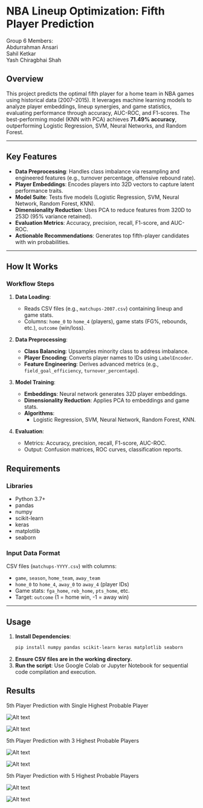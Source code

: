 # NBA Lineup Optimization: Fifth Player Prediction

Group 6 Members: <br/>
Abdurrahman Ansari <br/>
Sahil Ketkar<br/>
Yash Chiragbhai Shah

## Overview  
This project predicts the optimal fifth player for a home team in NBA games using historical data (2007–2015). It leverages machine learning models to analyze player embeddings, lineup synergies, and game statistics, evaluating performance through accuracy, AUC-ROC, and F1-scores. The best-performing model (KNN with PCA) achieves **71.49% accuracy**, outperforming Logistic Regression, SVM, Neural Networks, and Random Forest.

---

## Key Features  
- **Data Preprocessing**: Handles class imbalance via resampling and engineered features (e.g., turnover percentage, offensive rebound rate).  
- **Player Embeddings**: Encodes players into 32D vectors to capture latent performance traits.  
- **Model Suite**: Tests five models (Logistic Regression, SVM, Neural Network, Random Forest, KNN).  
- **Dimensionality Reduction**: Uses PCA to reduce features from 320D to 253D (95% variance retained).  
- **Evaluation Metrics**: Accuracy, precision, recall, F1-score, and AUC-ROC.  
- **Actionable Recommendations**: Generates top fifth-player candidates with win probabilities.  

---

## How It Works  

### Workflow Steps  
1. **Data Loading**:  
   - Reads CSV files (e.g., `matchups-2007.csv`) containing lineup and game stats.  
   - Columns: `home_0` to `home_4` (players), game stats (FG%, rebounds, etc.), `outcome` (win/loss).  

2. **Data Preprocessing**:  
   - **Class Balancing**: Upsamples minority class to address imbalance.  
   - **Player Encoding**: Converts player names to IDs using `LabelEncoder`.  
   - **Feature Engineering**: Derives advanced metrics (e.g., `field_goal_efficiency`, `turnover_percentage`).  

3. **Model Training**:  
   - **Embeddings**: Neural network generates 32D player embeddings.  
   - **Dimensionality Reduction**: Applies PCA to embeddings and game stats.  
   - **Algorithms**:  
     - Logistic Regression, SVM, Neural Network, Random Forest, KNN.  

4. **Evaluation**:  
   - Metrics: Accuracy, precision, recall, F1-score, AUC-ROC.  
   - Output: Confusion matrices, ROC curves, classification reports.  

## Requirements  
### Libraries  
- Python 3.7+  
- pandas  
- numpy  
- scikit-learn  
- keras  
- matplotlib  
- seaborn  

### Input Data Format  
CSV files (`matchups-YYYY.csv`) with columns:  
- `game`, `season`, `home_team`, `away_team`  
- `home_0` to `home_4`, `away_0` to `away_4` (player IDs)  
- Game stats: `fga_home`, `reb_home`, `pts_home`, etc.  
- Target: `outcome` (1 = home win, -1 = away win)  

---

## Usage  
1. **Install Dependencies**:  
   ```bash
   pip install numpy pandas scikit-learn keras matplotlib seaborn
2. **Ensure CSV files are in the working directory.**
3. **Run the script**: Use Google Colab or Jupyter Notebook for sequential code compilation and execution.

## Results
5th Player Prediction with Single Highest Probable Player

![Alt text](results/Single_Player_Accuracy.png?raw=true "Single Player Overall Average Accuracy")

![Alt text](results/Single_Player_Prediction.png?raw=true "Single Player Year on Year Accuracy")

5th Player Prediction with 3 Highest Probable Players

![Alt text](results/3_Player_Accuracy.png?raw=true "3 Player Overall Average Accuracy")

![Alt text](results/3_Player_Prediction.png?raw=true "3 Player Year on Year Accuracy")

5th Player Prediction with 5 Highest Probable Players

![Alt text](results/5_Player_Accuracy.png?raw=true "5 Player Overall Average Accuracy")

![Alt text](results/5_Player_Prediction.png?raw=true "5 Player Year on Year Accuracy")
